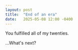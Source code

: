 ```yaml
---
layout: post
title:  "End of an era"
date:   2025-05-08 12:00 -0400
---
```


You fulfilled all of my twenties.

...What's next?
